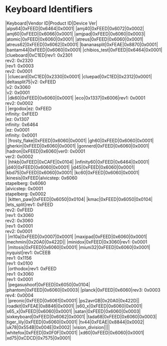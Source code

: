 # Keyboard Identifiers

|Keyboard|Vendor ID|Product ID|Device Ver|
|alps64|0xFEED|0x6464|0x0001|
|amj40|0xFEED|0x6072|0x0002|
|amj60|0xFEED|0x6066|0x0001|
|amjpad|0xFEED|0x6060|0x0003|
|atomic|0xFEED|0x6060|0x0001|
|atreus|0xFEED|0x6060|0x0001|
|atreus62|0xFEED|0x6062|0x0001|
|bananasplit|0xFEAE|0x8870|0x0001|
|bantam44|0xFEED|0x6060|0x0001|
|chibios_test|0xFEED|0x6464|0x0001|
|clueboard|0xC1ED|rev1: 0x2301<br />rev2: 0x2320<br />|rev1: 0x0003<br />rev2: 0x0001<br />|
|cluecard|0xC1ED|0x2330|0x0001|
|cluepad|0xC1ED|0x2312|0x0001|
|deltasplit75|v2: 0xFEED<br />|v2: 0x3060<br />|v2: 0x0001<br />|
|dk60|0xFEED|0x6060|0x0001|
|eco|0x1337|0x6006|rev1: 0x0001<br />rev2: 0x0002<br />|
|ergodox|ez: 0xFEED<br />infinity: 0xFEED<br />|ez: 0x1307<br />infinity: 0x6464<br />|ez: 0x0001<br />infinity: 0x0001<br />|
|frosty_flake|0xFEED|0x6060|0x0001|
|gh60|0xFEED|0x6060|0x0001|
|gherkin|0xFEED|0x6060|0x0001|
|gonnerd|0xFEED|0x6060|0x0001|
|hadron|0xFEED|0x6060|ver0: 0x0001<br />ver2: 0x0002<br />|
|hhkb|0xFEED|0xCAFE|0x0104|
|infinity60|0xFEED|0x6464|0x0001|
|jd40|0xFEED|0x6060|0x0001|
|jd45|0xFEED|0x6060|0x0001|
|kbd75|0xFEED|0x6060|0x0001|
|kc60|0xFEED|0x6060|0x0001|
|kinesis|0xFEED|alvicstep: 0x6060<br />stapelberg: 0x6060<br />|alvicstep: 0x0001<br />stapelberg: 0x0002<br />|
|kitten_paw|0xFEED|0x6050|0x0104|
|kmac|0xFEED|0x6050|0x0104|
|lets_split|rev1: 0xFEED<br />rev2: 0xFEED<br />|rev1: 0x3060<br />rev2: 0x3060<br />|rev1: 0x0001<br />rev2: 0x0001<br />|
|m10a|0xFEED|0x0007|0x0001|
|maxipad|0xFEED|0x6060|0x0001|
|mechmini|0x20A0|0x422D||
|minidox|0xFEED|0x3060|rev1: 0x0001<br />|
|mitosis|0xFEED|0x6060|0x0001|
|miuni32|0xFEED|0x6060|0x0001|
|nyquist|rev1: 0xCEEB<br />|rev1: 0x1156<br />|rev1: 0x0100<br />|
|orthodox|rev1: 0xFEED<br />|rev1: 0x3060<br />|rev1: 0x0001<br />|
|pegasushoof|0xFEED|0x6050|0x0104|
|phantom|0xFEED|0x6060|0x0003|
|planck|0xFEED|0x6060|rev3: 0x0003<br />rev4: 0x0004<br />|
|preonic|0xFEED|0x6061|0x0001|
|ps2avrGB|0x20A0|0x422D||
|roadkit|0xFEAE|0x8846|0x0001|
|s60_x|0xFEED|0x6060|0x0001|
|s65_x|0xFEED|0x6060|0x0001|
|satan|0xFEED|0x6060|0x0003|
|sixkeyboard|0xFEED|0x6062|0x0001|
|tada68|0xFEED|0x6060|0x0003|
|tiger_lily|0xFEED|0x6060|0x0001|
|tv44|0xFEAE|0x8844|0x0002|
|uk78|0x554B|0x004E|0x0002|
|vision_division||||
|whitefox|0xFEED|0x0F0F|0x0001|
|xd60|0xFEED|0x6060|0x0001|
|xd75|0xCDCD|0x7575|0x0001|
